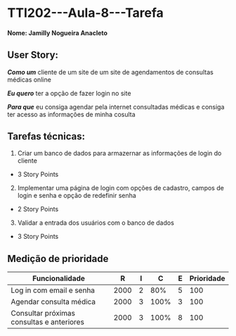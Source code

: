 # TTI202---Aula-8---Tarefa

#### Nome: Jamilly Nogueira Anacleto

## User Story:


**_Como um_** cliente de um site de um site de agendamentos de consultas médicas online


**_Eu quero_** ter a opção de fazer login no site


**_Para que_** eu consiga agendar pela internet consultadas médicas e consiga ter acesso as informações de minha cosulta 


## Tarefas técnicas:


1. Criar um banco de dados para armazernar as informações de login do cliente
* 3 Story Points


2. Implementar uma página de login com opções de cadastro, campos de login e senha e opção de redefinir senha 
* 2 Story Points


3. Validar a entrada dos usuários com o banco de dados
* 3 Story Points


## Medição de prioridade 


| Funcionalidade                             | R    | I | C    | E | Prioridade |
|--------------------------------------------|------|---|------|---|------------|
| Log in com email  e senha                  | 2000 | 2 | 80%  | 5 | 100        |
| Agendar consulta médica                    | 2000 | 3 | 100% | 3 | 100        |
| Consultar próximas  consultas e anteriores | 2000 | 3 | 100% | 8 | 100        |
